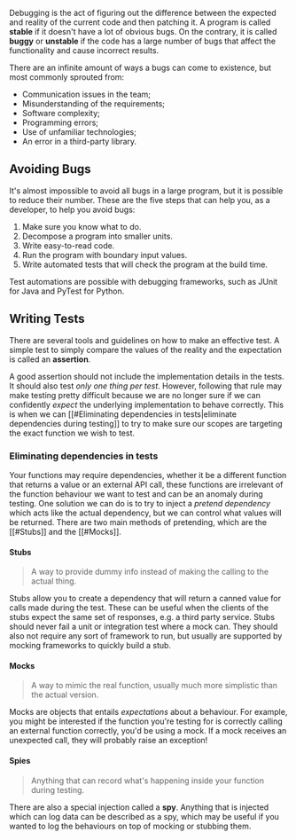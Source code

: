 Debugging is the act of figuring out the difference between the expected and reality of the current code and then patching it. A program is called **stable** if it doesn't have a lot of obvious bugs. On the contrary, it is called **buggy** or **unstable** if the code has a large number of bugs that affect the functionality and cause incorrect results.

There are an infinite amount of ways a bugs can come to existence, but most commonly sprouted from:
- Communication issues in the team;
- Misunderstanding of the requirements;
- Software complexity;
- Programming errors;
- Use of unfamiliar technologies;
- An error in a third-party library.
## Avoiding Bugs
It's almost impossible to avoid all bugs in a large program, but it is possible to reduce their number. These are the five steps that can help you, as a developer, to help you avoid bugs:
1. Make sure you know what to do.
2. Decompose a program into smaller units.
3. Write easy-to-read code.
4. Run the program with boundary input values.
5. Write automated tests that will check the program at the build time.

Test automations are possible with debugging frameworks, such as JUnit for Java and PyTest for Python.
## Writing Tests
There are several tools and guidelines on how to make an effective test. A simple test to simply compare the values of the reality and the expectation is called an **assertion**. 

A good assertion should not include the implementation details in the tests. It should also test *only one thing per test*. However, following that rule may make testing pretty difficult because we are no longer sure if we can confidently *expect* the underlying implementation to behave correctly. This is when we can [[#Eliminating dependencies in tests|eliminate dependencies during testing]] to try to make sure our scopes are targeting the exact function we wish to test.
### Eliminating dependencies in tests
Your functions may require dependencies, whether it be a different function that returns a value or an external API call, these functions are irrelevant of the function behaviour we want to test and can be an anomaly during testing. One solution we can do is to try to inject a *pretend dependency* which acts like the actual dependency, but we can control what values will be returned. There are two main methods of pretending, which are the [[#Stubs]] and the [[#Mocks]].
#### Stubs
> A way to provide dummy info instead of making the calling to the actual thing.

Stubs allow you to create a dependency that will return a canned value for calls made during the test. These can be useful when the clients of the stubs expect the same set of responses, e.g. a third party service. Stubs should never fail a unit or integration test where a mock can. They should also not require any sort of framework to run, but usually are supported by mocking frameworks to quickly build a stub.
#### Mocks
> A way to mimic the real function, usually much more simplistic than the actual version.

Mocks are objects that entails *expectations* about a behaviour. For example, you might be interested if the function you're testing for is correctly calling an external function correctly, you'd be using a mock. If a mock receives an unexpected call, they will probably raise an exception! 
#### Spies
> Anything that can record what's happening inside your function during testing.

There are also a special injection called a **spy**. Anything that is injected which can log data can be described as a spy, which may be useful if you wanted to log the behaviours on top of mocking or stubbing them.